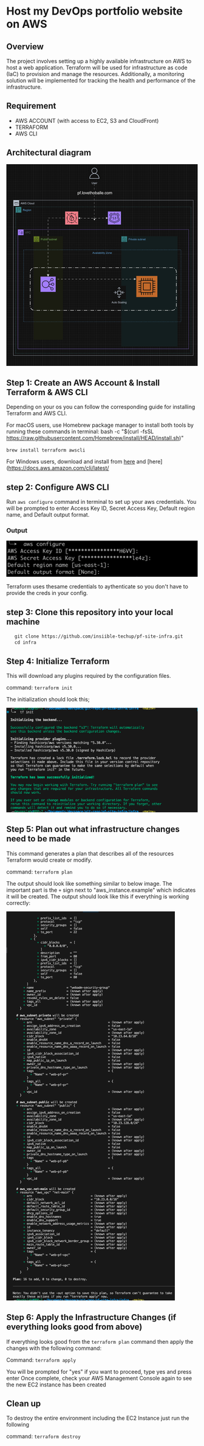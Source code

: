 # Host my DevOps portfolio website on AWS

## Overview
The project involves setting up a highly available infrastructure on AWS to host a web application. Terraform will be used for infrastructure as code (IaC) to provision and manage the resources. Additionally, a monitoring solution will be implemented for tracking the health and performance of the infrastructure.

## Requirement
- AWS ACCOUNT (with access to EC2, S3 and CloudFront)
- TERRAFORM
- AWS CLI



## Architectural diagram
![Architecture Diagram](./images/arc2.png)





## Step 1: Create an AWS Account & Install Terraform & AWS CLI

Depending on your os  you can follow the corresponding guide for installing Terraform and AWS CLI.

For macOS users, use Homebrew package manager to install both tools by running these commands in terminal:
bash -c "$(curl -fsSL https://raw.githubusercontent.com/Homebrew/install/HEAD/install.sh)"

`brew install terraform awscli`

For  Windows users, download and install from [here](https://www.terraform.io/downloads) and [here](https://docs.aws.amazon.com/cli/latest/

## step 2:  Configure AWS CLI
Run `aws configure` command in terminal to set up your aws credentials. You will be prompted to enter Access Key ID, Secret Access Key, Default region name, and Default output format. 

### Output
![output](./images/sample%20output.png) 

Terraform uses thesame credentials to aythenticate so you don't have to provide the creds in your config.

## step 3:  Clone this repository into your local machine

```
   git clone https://github.com/insiible-techup/pf-site-infra.git
   cd infra
```

## Step 4:  Initialize Terraform

This will download any plugins required by the configuration files.

command:
`terraform init`

The initialization should look this;

![init output](./images/init-pic.png)


## Step 5:  Plan out what infrastructure changes need to be made

This command generates a plan that describes all of the resources Terraform would create or modify.

command:
`terraform plan`

The output should look like something similar to below image. The important part is the `+` sign next to "aws_instance.example" which indicates it will be created. The output should look like this if everything is working correctly:

![plan output](./images/plan_sample.png)

##  Step 6: Apply the Infrastructure Changes (if everything looks good from above)

If everything looks good from the `terraform plan` command then apply the changes with the following command:

Command:
`terraform apply`

You will be prompted for "yes" if you want to proceed, type yes and press enter
Once complete, check your AWS Management Console again to see the new EC2 instance has been created

##  Clean up  
To destroy the entire environment including the EC2 Instance just run the following 

command:
`terraform destroy`

